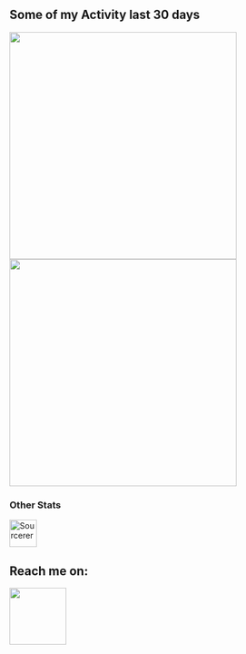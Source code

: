 ## Some of my Activity last 30 days 
<p float="left">
  <img src="https://wakatime.com/share/@AdaptiveStep/5cd5a0ab-bd49-4de3-89cd-e8ac09444095.svg" width="400" />
  <img src="https://wakatime.com/share/@AdaptiveStep/13c833e0-d411-45ae-a609-5364a8f26462.svg" width="400" /> 
</p>

### Other Stats
<p float="left">
 <a href="https://sourcerer.io/adaptivestep"><img src="https://sourcerer.io/icons/logo-sharing.svg"height="48px" alt="Sourcerer"></a>
</p>

## Reach me on:
<p float="left">
  <a href="www.linkedin.com/in/hariz-hasecic"><img src="https://img.shields.io/badge/LinkedIn-0077B5?style=for-the-badge&logo=linkedin&logoColor=white" width="100" /></a>
</p>
